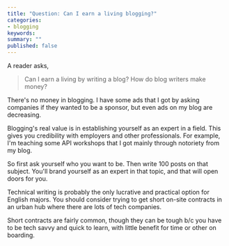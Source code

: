 ```yaml
---
title: "Question: Can I earn a living blogging?" 
categories:
- blogging
keywords: 
summary: ""
published: false
---
```


A reader asks,

>Can I earn a living by writing a blog? How do blog writers make money?

There's no money in blogging. I have some ads that I got by asking companies if they wanted to be a sponsor, but even ads on my blog are decreasing. 

Blogging's real value is in establishing yourself as an expert in a field. This gives you credibility with employers and other professionals. For example, I'm teaching some API workshops that I got mainly through notoriety from my blog. 

So first ask yourself who you want to be. Then write 100 posts on that subject. You'll brand yourself as an expert in that topic, and that will open doors for you.

Technical writing is probably the only lucrative and practical option for English majors. You should consider trying to get short on-site contracts in an urban hub where there are lots of tech companies. 

Short contracts are fairly common, though they can be tough b/c you have to be tech savvy and quick to learn, with little benefit for time or other on boarding.